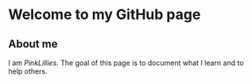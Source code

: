 # Welcome to my GitHub page

## About me

I am _PinkLillies_. The goal of this page is to document what I learn and to help others. 





<style>
    #container {
        display: flex;
        flex-wrap: wrap;
    }
    
    #container > div {
        background-color: green;
        font-size: 20px;
        margin: 20px;
        padding:20px;
        width:200px;
    }
 <style>
     
 <div id="container">
     <div> some text </div>
     <div> some text </div>
     <div> some text </div>
     <div> some text </div>
     <div> some text </div>
  </div>
     
        
        

1. HTML

    - [HTML - Basics](HTML/Basics.md)

1. CSS

    - [CSS - Basics](CSS/Basics.md)

1. Python

    - [Python - Basics](Python/Basics.md)

1. Git

    - [Git - Basics](Git/Basics.md)

1. MySQL

    - [MySQL - Basics](MySQL/Basics.md)


